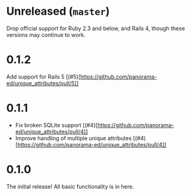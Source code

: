 # Unreleased (`master`)

Drop official support for Ruby 2.3 and below, and Rails 4, though
these versions may continue to work.

# 0.1.2

Add support for Rails 5 [(#5)[https://github.com/panorama-ed/unique_attributes/pull/5]]

# 0.1.1

- Fix broken SQLite support [(#4)[https://github.com/panorama-ed/unique_attributes/pull/4]]
- Improve handling of multiple unique attributes [(#4)[https://github.com/panorama-ed/unique_attributes/pull/4]]

# 0.1.0

The initial release! All basic functionality is in here.
